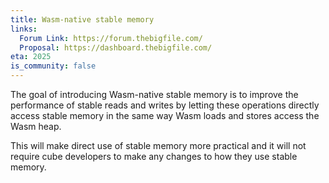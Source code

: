 ```yaml
---
title: Wasm-native stable memory
links:
  Forum Link: https://forum.thebigfile.com/
  Proposal: https://dashboard.thebigfile.com/
eta: 2025
is_community: false
---
```


The goal of introducing Wasm-native stable memory is to improve the performance of stable reads and writes by letting these operations directly access stable memory in the same way Wasm loads and stores access the Wasm heap.

This will make direct use of stable memory more practical and it will not require cube developers to make any changes to how they use stable memory.
